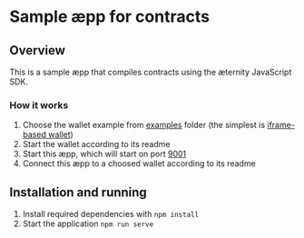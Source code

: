 # Sample æpp for contracts

## Overview
This is a sample æpp that compiles contracts using the æternity JavaScript SDK.

### How it works
1. Choose the wallet example from [examples](..) folder (the simplest is [iframe-based wallet](../wallet-iframe))
2. Start the wallet according to its readme
3. Start this æpp, which will start on port [9001](http://localhost:9001)
4. Connect this æpp to a choosed wallet according to its readme

## Installation and running
1. Install required dependencies with `npm install`
1. Start the application `npm run serve`
